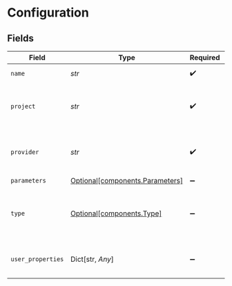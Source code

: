 # Configuration


## Fields

| Field                                                                    | Type                                                                     | Required                                                                 | Description                                                              |
| ------------------------------------------------------------------------ | ------------------------------------------------------------------------ | ------------------------------------------------------------------------ | ------------------------------------------------------------------------ |
| `name`                                                                   | *str*                                                                    | :heavy_check_mark:                                                       | Name of the configuration                                                |
| `project`                                                                | *str*                                                                    | :heavy_check_mark:                                                       | ID of the project to which this configuration belongs                    |
| `provider`                                                               | *str*                                                                    | :heavy_check_mark:                                                       | Name of the provider - "openai", "anthropic", etc.                       |
| `parameters`                                                             | [Optional[components.Parameters]](../../models/components/parameters.md) | :heavy_minus_sign:                                                       | N/A                                                                      |
| `type`                                                                   | [Optional[components.Type]](../../models/components/type.md)             | :heavy_minus_sign:                                                       | Type of the configuration - "LLM" or "pipeline" - "LLM" by default       |
| `user_properties`                                                        | Dict[str, *Any*]                                                         | :heavy_minus_sign:                                                       | Details of user who created the configuration                            |